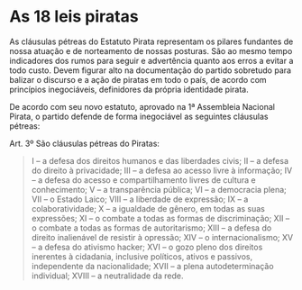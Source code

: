 # As 18 leis piratas
As cláusulas pétreas do Estatuto Pirata representam os pilares fundantes de nossa atuação e de norteamento de nossas posturas. São ao mesmo tempo indicadores dos rumos para seguir e advertência quanto aos erros a evitar a todo custo. Devem figurar alto na documentação do partido sobretudo para balizar o discurso e a ação de piratas em todo o país, de acordo com princípios inegociáveis, definidores da própria identidade pirata.

De acordo com seu novo estatuto, aprovado na 1ª Assembleia Nacional Pirata, o partido defende de forma inegociável as seguintes cláusulas pétreas:

Art. 3º São cláusulas pétreas do Piratas:

> I – a defesa dos direitos humanos e das liberdades civis;
> II – a defesa do direito à privacidade;
> III – a defesa ao acesso livre à informação;
> IV – a defesa do acesso e compartilhamento livres de cultura e conhecimento;
> V – a transparência pública;
> VI – a democracia plena;
> VII – o Estado Laico;
> VIII – a liberdade de expressão;
> IX – a colaboratividade;
> X – a igualdade de gênero, em todas as suas expressões;
> XI – o combate a todas as formas de discriminação;
> XII – o combate a todas as formas de autoritarismo;
> XIII – a defesa do direito inalienável de resistir à opressão;
> XIV – o internacionalismo;
> XV – a defesa do ativismo hacker;
> XVI – o gozo pleno dos direitos inerentes à cidadania, inclusive políticos, ativos e passivos, independente da nacionalidade;
> XVII – a plena autodeterminação individual;
> XVIII – a neutralidade da rede.
